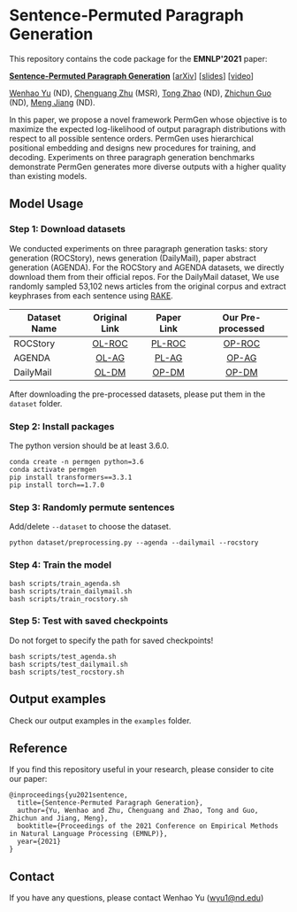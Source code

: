 # Sentence-Permuted Paragraph Generation

This repository contains the code package for the **EMNLP'2021** paper:

**[Sentence-Permuted Paragraph Generation](https://arxiv.org/pdf/2104.07228.pdf)** \[[arXiv](https://arxiv.org/pdf/2104.07228.pdf)\] \[[slides]()\] \[[video]()\]

[Wenhao Yu](https://wyu97.github.io/) (ND), [Chenguang Zhu](https://www.microsoft.com/en-us/research/people/chezhu/) (MSR), [Tong Zhao](https://tzhao.io/) (ND), [Zhichun Guo](https://scholar.google.com/citations?user=BOFfWR0AAAAJ&hl=en&oi=ao) (ND), [Meng Jiang](http://meng-jiang.com/) (ND).

In this paper, we propose a novel framework PermGen whose objective is to maximize the expected log-likelihood of output paragraph distributions with respect to all possible sentence orders. PermGen uses hierarchical positional embedding and designs new procedures for training, and decoding. Experiments on three paragraph generation benchmarks demonstrate PermGen generates more diverse outputs with a higher quality than existing models.

## Model Usage 

### Step 1: Download datasets
We conducted experiments on three paragraph generation tasks: story generation (ROCStory), news generation (DailyMail), paper abstract generation (AGENDA). For the ROCStory and AGENDA datasets, we directly download them from their official repos. For the DailyMail dataset, We use randomly sampled 53,102 news articles from the original corpus and extract keyphrases from each sentence using [RAKE](https://citeseerx.ist.psu.edu/viewdoc/download?doi=10.1.1.657.8134&rep=rep1&type=pdf). 


| Dataset Name | Original Link | Paper Link | Our Pre-processed | 
| ---------- | :-----------:  | :-----------: | :-----------: |
| ROCStory | [OL-ROC](https://bitbucket.org/VioletPeng/language-model/src/master/) | [PL-ROC](https://arxiv.org/pdf/1811.05701.pdf) | [OP-ROC](https://drive.google.com/drive/folders/1hQ4OMdJZCe9DhzLpv5Wkg-2rufVFePpE?usp=sharing) |
| AGENDA | [OL-AG](https://github.com/rikdz/GraphWriter) | [PL-AG](https://arxiv.org/pdf/1904.02342.pdf) | [OP-AG](https://drive.google.com/drive/folders/1ydkQSBuHlkteGN07Ul57_Qdz64N2zTJu?usp=sharing) |
| DailyMail | [OL-DM](https://www.tensorflow.org/datasets/catalog/cnn_dailymail) | [OP-DM](https://arxiv.org/pdf/1704.04368.pdf) | [OP-DM](https://drive.google.com/drive/folders/1GXColf7nfNAC5E0NCGBHgijzwR8wQqUj?usp=sharing) |

After downloading the pre-processed datasets, please put them in the `dataset` folder. 


### Step 2: Install packages
The python version should be at least 3.6.0.
```
conda create -n permgen python=3.6
conda activate permgen
pip install transformers==3.3.1
pip install torch==1.7.0
```

### Step 3: Randomly permute sentences
Add/delete `--dataset` to choose the dataset.
```
python dataset/preprocessing.py --agenda --dailymail --rocstory
```

### Step 4: Train the model
```
bash scripts/train_agenda.sh
bash scripts/train_dailymail.sh
bash scripts/train_rocstory.sh
```

### Step 5: Test with saved checkpoints
Do not forget to specify the path for saved checkpoints!
```
bash scripts/test_agenda.sh
bash scripts/test_dailymail.sh
bash scripts/test_rocstory.sh
```

## Output examples

Check our output examples in the `examples` folder.

## Reference
If you find this repository useful in your research, please consider to cite our paper:

```
@inproceedings{yu2021sentence,
  title={Sentence-Permuted Paragraph Generation},
  author={Yu, Wenhao and Zhu, Chenguang and Zhao, Tong and Guo, Zhichun and Jiang, Meng},
  booktitle={Proceedings of the 2021 Conference on Empirical Methods in Natural Language Processing (EMNLP)},
  year={2021}
}
```

## Contact
If you have any questions, please contact Wenhao Yu (wyu1@nd.edu)
